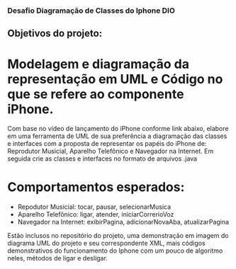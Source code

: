 ### Desafio Diagramação de Classes do Iphone DIO

## Objetivos do projeto:

# Modelagem e diagramação da representação em UML e Código no que se refere ao componente iPhone.

Com base no vídeo de lançamento do iPhone conforme link abaixo, elabore em uma ferramenta de UML de sua preferência a diagramação das classes e interfaces com a proposta de representar os papéis do iPhone de: Reprodutor Musicial, Aparelho Telefônico e Navegador na Internet. Em seguida crie as classes e interfaces no formato de arquivos .java

# Comportamentos esperados:

- Repodutor Musicial: tocar, pausar, selecionarMusica
- Aparelho Telefônico: ligar, atender, iniciarCorrerioVoz
- Navegador na Internet: exibirPagina, adicionarNovaAba, atualizarPagina

Estão inclusos no repositório do projeto, uma demonstração em imagem do diagrama UML do projeto e seu correspondente XML, mais códigos demonstrativos do funcionamento do Iphone com um pouco de algoritmo neles, métodos de ligar e desligar.
